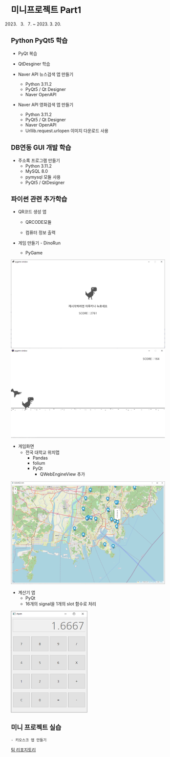 # 미니프로젝트 Part1
2023. 3. 7. ~ 2023. 3. 20.

## Python PyQt5 학습
- PyQt 복습
- QtDesginer 학습
- Naver API 뉴스검색 앱 만들기
    - Python 3.11.2
    - PyQt5 / Qt Designer
    - Naver OpenAPI

- Naver API 영화검색 앱 만들기
    - Python 3.11.2
    - PyQt5 / Qt Designer
    - Naver OpenAPI
    - Urllib.request.urlopen 이미지 다운로드 사용

## DB연동 GUI 개발 학습
- 주소록 프로그램 만들기
    - Python 3.11.2
    - MySQL 8.0
    - pymysql 모듈 사용
    - PyQt5 / QtDesigner

## 파이썬 관련 추가학습
- QR코드 생성 앱
    - QRCODE모듈

    - 컴퓨터 정보 출력

- 게임 만들기 - DinoRun
    - PyGame
<img src='https://raw.githubusercontent.com/bookchon/miniprojects/main/part1/images/Pygame.PNG' width ='780'/>
<img src='https://raw.githubusercontent.com/bookchon/miniprojects/main/part1/images/dinorun.PNG' width ='780'/>

- 게임화면
    - 전국 대학교 위치맵
        - Pandas
        - folium
        - PyQt
            - QWebEngineView 추가
<img src='https://raw.githubusercontent.com/bookchon/miniprojects/main/part1/images/webengineview.PNG' width ='780'/>

- 계산기 앱
    - PyQt
    - 16개의 signal을 1개의 slot 함수로 처리
<img src='https://raw.githubusercontent.com/bookchon/miniprojects/main/part1/images/calculator.PNG' width ='250'/>

## 미니 프로젝트 실습
    - 키오스크 앱 만들기

[팀 리포지토리](https://github.com/PKNU-IOT-1-TEAM)